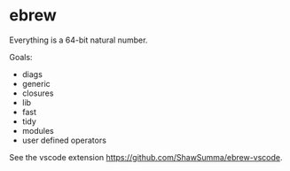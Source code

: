 # ebrew

Everything is a 64-bit natural number.

Goals:
- diags
- generic
- closures
- lib
- fast
- tidy
- modules
- user defined operators

See the vscode extension https://github.com/ShawSumma/ebrew-vscode.
